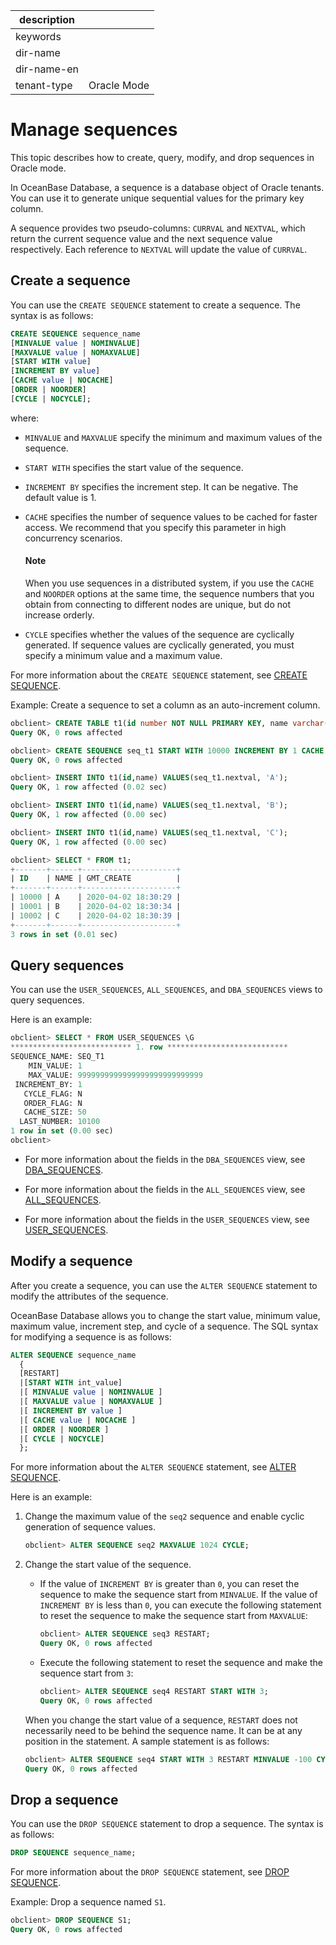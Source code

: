 | description ||
|---|---|
| keywords ||
| dir-name ||
| dir-name-en ||
| tenant-type | Oracle Mode |

# Manage sequences

This topic describes how to create, query, modify, and drop sequences in Oracle mode.

In OceanBase Database, a sequence is a database object of Oracle tenants. You can use it to generate unique sequential values for the primary key column.

A sequence provides two pseudo-columns: `CURRVAL` and `NEXTVAL`, which return the current sequence value and the next sequence value respectively. Each reference to `NEXTVAL` will update the value of `CURRVAL`.

## Create a sequence

You can use the `CREATE SEQUENCE` statement to create a sequence. The syntax is as follows:

```sql
CREATE SEQUENCE sequence_name
[MINVALUE value | NOMINVALUE]
[MAXVALUE value | NOMAXVALUE]
[START WITH value]
[INCREMENT BY value]
[CACHE value | NOCACHE]
[ORDER | NOORDER]
[CYCLE | NOCYCLE];
```

where:

* `MINVALUE` and `MAXVALUE` specify the minimum and maximum values of the sequence.

* `START WITH` specifies the start value of the sequence.

* `INCREMENT BY` specifies the increment step. It can be negative. The default value is 1.

* `CACHE` specifies the number of sequence values to be cached for faster access. We recommend that you specify this parameter in high concurrency scenarios.

  <main id="notice" type='explain'>
  <h4>Note</h4>
  <p>When you use sequences in a distributed system, if you use the <code>CACHE</code> and <code>NOORDER</code> options at the same time, the sequence numbers that you obtain from connecting to different nodes are unique, but do not increase orderly. </p>
  </main>

* `CYCLE` specifies whether the values of the sequence are cyclically generated. If sequence values are cyclically generated, you must specify a minimum value and a maximum value.

For more information about the `CREATE SEQUENCE` statement, see [CREATE SEQUENCE](../../500.sql-reference/100.sql-syntax/300.common-tenant-of-oracle-mode/900.sql-statement-of-oracle-mode/100.ddl-of-oracle-mode/2200.create-sequence-of-oracle-mode.md).

Example: Create a sequence to set a column as an auto-increment column.

```sql
obclient> CREATE TABLE t1(id number NOT NULL PRIMARY KEY, name varchar(50) , gmt_create date NOT NULL DEFAULT SYSDATE);
Query OK, 0 rows affected

obclient> CREATE SEQUENCE seq_t1 START WITH 10000 INCREMENT BY 1 CACHE 50 NOCYCLE;
Query OK, 0 rows affected

obclient> INSERT INTO t1(id,name) VALUES(seq_t1.nextval, 'A');
Query OK, 1 row affected (0.02 sec)

obclient> INSERT INTO t1(id,name) VALUES(seq_t1.nextval, 'B');
Query OK, 1 row affected (0.00 sec)

obclient> INSERT INTO t1(id,name) VALUES(seq_t1.nextval, 'C');
Query OK, 1 row affected (0.00 sec)

obclient> SELECT * FROM t1;
+-------+------+---------------------+
| ID    | NAME | GMT_CREATE          |
+-------+------+---------------------+
| 10000 | A    | 2020-04-02 18:30:29 |
| 10001 | B    | 2020-04-02 18:30:34 |
| 10002 | C    | 2020-04-02 18:30:39 |
+-------+------+---------------------+
3 rows in set (0.01 sec)
```

## Query sequences

You can use the `USER_SEQUENCES`, `ALL_SEQUENCES`, and `DBA_SEQUENCES` views to query sequences.

Here is an example:

```sql
obclient> SELECT * FROM USER_SEQUENCES \G
*************************** 1. row ***************************
SEQUENCE_NAME: SEQ_T1
    MIN_VALUE: 1
    MAX_VALUE: 9999999999999999999999999999
 INCREMENT_BY: 1
   CYCLE_FLAG: N
   ORDER_FLAG: N
   CACHE_SIZE: 50
  LAST_NUMBER: 10100
1 row in set (0.00 sec)
obclient>
```

* For more information about the fields in the `DBA_SEQUENCES` view, see [DBA_SEQUENCES](../../700.system-views/500.system-view-of-oracle-mode/200.dictionary-view-of-oracle-mode/19600.dba_sequences-of-oracle-mode.md).

* For more information about the fields in the `ALL_SEQUENCES` view, see [ALL_SEQUENCES](../../700.system-views/500.system-view-of-oracle-mode/200.dictionary-view-of-oracle-mode/3900.all_sequences-of-oracle-mode.md).

* For more information about the fields in the `USER_SEQUENCES` view, see [USER_SEQUENCES](../../700.system-views/500.system-view-of-oracle-mode/200.dictionary-view-of-oracle-mode/29500.user_sequences-of-oracle-mode.md).

## Modify a sequence

After you create a sequence, you can use the `ALTER SEQUENCE` statement to modify the attributes of the sequence.

OceanBase Database allows you to change the start value, minimum value, maximum value, increment step, and cycle of a sequence. The SQL syntax for modifying a sequence is as follows:

```sql
ALTER SEQUENCE sequence_name
  {
  [RESTART]
  |[START WITH int_value]
  |[ MINVALUE value | NOMINVALUE ]
  |[ MAXVALUE value | NOMAXVALUE ]
  |[ INCREMENT BY value ]
  |[ CACHE value | NOCACHE ]
  |[ ORDER | NOORDER ]
  |[ CYCLE | NOCYCLE]
  };
```

For more information about the `ALTER SEQUENCE` statement, see [ALTER SEQUENCE](../../500.sql-reference/100.sql-syntax/300.common-tenant-of-oracle-mode/900.sql-statement-of-oracle-mode/100.ddl-of-oracle-mode/600.alter-sequence-of-oracle-mode.md).

Here is an example:

1. Change the maximum value of the `seq2` sequence and enable cyclic generation of sequence values.

   ```sql
   obclient> ALTER SEQUENCE seq2 MAXVALUE 1024 CYCLE;
   ```

2. Change the start value of the sequence.

   * If the value of `INCREMENT BY` is greater than `0`, you can reset the sequence to make the sequence start from `MINVALUE`. If the value of `INCREMENT BY` is less than `0`, you can execute the following statement to reset the sequence to make the sequence start from `MAXVALUE`:

      ```sql
      obclient> ALTER SEQUENCE seq3 RESTART;
      Query OK, 0 rows affected
      ```

   * Execute the following statement to reset the sequence and make the sequence start from `3`:

      ```sql
      obclient> ALTER SEQUENCE seq4 RESTART START WITH 3;
      Query OK, 0 rows affected
      ```

   When you change the start value of a sequence, `RESTART` does not necessarily need to be behind the sequence name. It can be at any position in the statement. A sample statement is as follows:

   ```sql
   obclient> ALTER SEQUENCE seq4 START WITH 3 RESTART MINVALUE -100 CYCLE;
   Query OK, 0 rows affected
   ```

## Drop a sequence

You can use the `DROP SEQUENCE` statement to drop a sequence. The syntax is as follows:

```sql
DROP SEQUENCE sequence_name;
```

For more information about the `DROP SEQUENCE` statement, see [DROP SEQUENCE](../../500.sql-reference/100.sql-syntax/300.common-tenant-of-oracle-mode/900.sql-statement-of-oracle-mode/100.ddl-of-oracle-mode/3700.drop-sequence-of-oracle-mode.md).

Example: Drop a sequence named `S1`.

```sql
obclient> DROP SEQUENCE S1;
Query OK, 0 rows affected
```